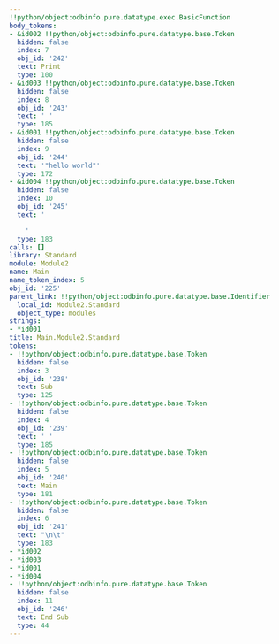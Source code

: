 ```yaml
---
!!python/object:odbinfo.pure.datatype.exec.BasicFunction
body_tokens:
- &id002 !!python/object:odbinfo.pure.datatype.base.Token
  hidden: false
  index: 7
  obj_id: '242'
  text: Print
  type: 100
- &id003 !!python/object:odbinfo.pure.datatype.base.Token
  hidden: false
  index: 8
  obj_id: '243'
  text: ' '
  type: 185
- &id001 !!python/object:odbinfo.pure.datatype.base.Token
  hidden: false
  index: 9
  obj_id: '244'
  text: '"hello world"'
  type: 172
- &id004 !!python/object:odbinfo.pure.datatype.base.Token
  hidden: false
  index: 10
  obj_id: '245'
  text: '

    '
  type: 183
calls: []
library: Standard
module: Module2
name: Main
name_token_index: 5
obj_id: '225'
parent_link: !!python/object:odbinfo.pure.datatype.base.Identifier
  local_id: Module2.Standard
  object_type: modules
strings:
- *id001
title: Main.Module2.Standard
tokens:
- !!python/object:odbinfo.pure.datatype.base.Token
  hidden: false
  index: 3
  obj_id: '238'
  text: Sub
  type: 125
- !!python/object:odbinfo.pure.datatype.base.Token
  hidden: false
  index: 4
  obj_id: '239'
  text: ' '
  type: 185
- !!python/object:odbinfo.pure.datatype.base.Token
  hidden: false
  index: 5
  obj_id: '240'
  text: Main
  type: 181
- !!python/object:odbinfo.pure.datatype.base.Token
  hidden: false
  index: 6
  obj_id: '241'
  text: "\n\t"
  type: 183
- *id002
- *id003
- *id001
- *id004
- !!python/object:odbinfo.pure.datatype.base.Token
  hidden: false
  index: 11
  obj_id: '246'
  text: End Sub
  type: 44
---
```

